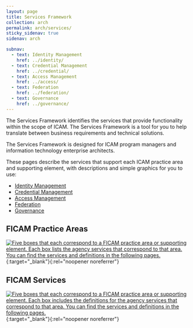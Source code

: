 ```yaml
---
layout: page
title: Services Framework
collection: arch
permalink: arch/services/
sticky_sidenav: true
sidenav: arch

subnav:
  - text: Identity Management
    href: ../identity/
  - text: Credential Management
    href: ../credential/
  - text: Access Management
    href: ../access/
  - text: Federation
    href: ../federation/
  - text: Governance
    href: ../governance/
---
```


The Services Framework identifies the services that provide functionality within the scope of ICAM. The Services Framework is a tool for you to help translate between business requirements and technical solutions.

The Services Framework is designed for ICAM program managers and information technology enterprise architects.

These pages describe the services that support each ICAM practice area and supporting element, with descriptions and simple graphics for you to use:

* [Identity Management](../identity)
* [Credential Management](../credentials)
* [Access Management](../access)
* [Federation](../federation)
* [Governance](../governance)

## FICAM Practice Areas

[![Five boxes that each correspond to a FICAM practice area or supporting element. Each box lists the agency services that correspond to that area. You can find the services and definitions in the following pages.](../../assets/arch/services/ServicesOverview.png)](../../assets/arch/services/ServicesOverview.png){:target="_blank"}{:rel="noopener noreferrer"}

## FICAM Services

[![Five boxes that each correspond to a FICAM practice area or supporting element. Each box includes the definitions for the agency services that correspond to that area. You can find the services and definitions in the following pages.](../../assets/arch/services/ServicesDefinitions.png)](../../assets/arch/services/ServicesDefinitions.png){:target="_blank"}{:rel="noopener noreferrer"}
